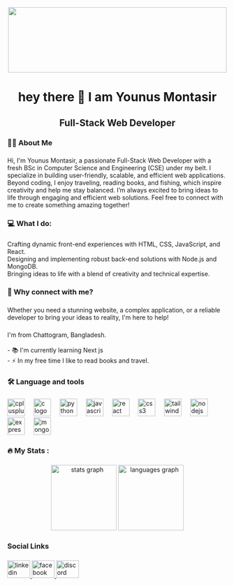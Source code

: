 <div align="center">
  <img height="150" width="500" src="https://i.ibb.co.com/Zz12YLn/page-1.png"  />
</div>

###

<h1 align="center">hey there 👋 I am Younus Montasir</h1>

###

<h2 align="center">Full-Stack Web Developer</h2>

###

<h3 align="left">👩‍💻  About Me</h3>

###

<p align="left">Hi, I'm Younus Montasir, a passionate Full-Stack Web Developer with a fresh BSc in Computer Science and Engineering (CSE) under my belt. I specialize in building user-friendly, scalable, and efficient web applications. Beyond coding, I enjoy traveling, reading books, and fishing, which inspire creativity and help me stay balanced. I’m always excited to bring ideas to life through engaging and efficient web solutions. Feel free to connect with me to create something amazing together!</p>

###

<h3 align="left">💻 What I do:</h3>

###

<p align="left">Crafting dynamic front-end experiences with HTML, CSS, JavaScript, and React.<br>Designing and implementing robust back-end solutions with Node.js and MongoDB.<br>Bringing ideas to life with a blend of creativity and technical expertise.</p>

###

<h3 align="left">🌟 Why connect with me?</h3>

###

<p align="left">Whether you need a stunning website, a complex application, or a reliable developer to bring your ideas to reality, I'm here to help!</p>

###

<p align="left">I'm from Chattogram, Bangladesh.<br><br>- 📚 I'm currently learning Next js<br>- ⚡ In my free time I like to read books and travel.</p>

###

<h3 align="left">🛠 Language and tools</h3>

###

<div align="left">
  <img src="https://cdn.jsdelivr.net/gh/devicons/devicon/icons/cplusplus/cplusplus-original.svg" height="40" alt="cplusplus logo"  />
  <img width="12" />
  <img src="https://cdn.jsdelivr.net/gh/devicons/devicon/icons/c/c-original.svg" height="40" alt="c logo"  />
  <img width="12" />
  <img src="https://cdn.jsdelivr.net/gh/devicons/devicon/icons/python/python-original.svg" height="40" alt="python logo"  />
  <img width="12" />
  <img src="https://cdn.jsdelivr.net/gh/devicons/devicon/icons/javascript/javascript-original.svg" height="40" alt="javascript logo"  />
  <img width="12" />
  <img src="https://cdn.jsdelivr.net/gh/devicons/devicon/icons/react/react-original.svg" height="40" alt="react logo"  />
  <img width="12" />
  <img src="https://cdn.jsdelivr.net/gh/devicons/devicon/icons/css3/css3-original.svg" height="40" alt="css3 logo"  />
  <img width="12" />
  <img src="https://cdn.jsdelivr.net/gh/devicons/devicon/icons/tailwindcss/tailwindcss-original-wordmark.svg" height="40" alt="tailwindcss logo"  />
  <img width="12" />
  <img src="https://cdn.jsdelivr.net/gh/devicons/devicon/icons/nodejs/nodejs-original.svg" height="40" alt="nodejs logo"  />
  <img width="12" />
  <img src="https://cdn.jsdelivr.net/gh/devicons/devicon/icons/express/express-original.svg" height="40" alt="express logo"  />
  <img width="12" />
  <img src="https://cdn.jsdelivr.net/gh/devicons/devicon/icons/mongodb/mongodb-original.svg" height="40" alt="mongodb logo"  />
</div>

###

<h3 align="left">🔥   My Stats :</h3>

###

<div align="center">
  <img src="https://github-readme-stats.vercel.app/api?username=YounusMontasir&hide_title=false&hide_rank=false&show_icons=true&include_all_commits=true&count_private=true&disable_animations=false&theme=dracula&locale=en&hide_border=false&order=1" height="150" alt="stats graph"  />
  <img src="https://github-readme-stats.vercel.app/api/top-langs?username=YounusMontasir&locale=en&hide_title=false&layout=compact&card_width=320&langs_count=5&theme=dracula&hide_border=false&order=2" height="150" alt="languages graph"  />
</div>

###

<h3 align="left">Social Links</h3>

###

<div align="left">
  <a href="https://www.linkedin.com/in/younus-montasir-a79060248/" target="_blank">
    <img src="https://raw.githubusercontent.com/maurodesouza/profile-readme-generator/master/src/assets/icons/social/linkedin/default.svg" width="52" height="40" alt="linkedin logo"  />
  </a>
  <a href="https://www.facebook.com/younus.montasir.2024/" target="_blank">
    <img src="https://raw.githubusercontent.com/maurodesouza/profile-readme-generator/master/src/assets/icons/social/facebook/default.svg" width="52" height="40" alt="facebook logo"  />
  </a>
  <a href="https://discord.com/channels/@me" target="_blank">
    <img src="https://raw.githubusercontent.com/maurodesouza/profile-readme-generator/master/src/assets/icons/social/discord/default.svg" width="52" height="40" alt="discord logo"  />
  </a>
</div>

###
